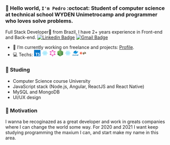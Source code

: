 ### 👋 Hello world, `I'm Pedro` :octocat: Student of computer science at technical school WYDEN Unimetrocamp and programmer who loves solve problems.
Full Stack Developer:rocket: from Brazil, I have 2+ years experience in Front-end and Back-end. 
[![Linkedin Badge](https://img.shields.io/badge/-LinkedIn-blue?style=flat-square&logo=Linkedin&logoColor=white&link=https://www.linkedin.com/in/pedro-ferreira-148503b8/)](https://www.linkedin.com/in/pedro-ferreira-148503b8/)
[![Gmail Badge](https://img.shields.io/badge/-Gmail-c14438?style=flat-square&logo=Gmail&logoColor=white&link=mailto:pedro.21hf@gmail.com)](mailto:pedro.21hf@gmail.com)

- 🔭 I’m currently working on freelance and projects: [Profile](https://pedro-ferreiraprofile.herokuapp.com/).
- :computer: Techs: <code><img height="20" src="https://raw.githubusercontent.com/github/explore/80688e429a7d4ef2fca1e82350fe8e3517d3494d/topics/typescript/typescript.png"></code>
<code><img height="20" src="https://raw.githubusercontent.com/github/explore/80688e429a7d4ef2fca1e82350fe8e3517d3494d/topics/react/react.png"></code>
<code><img height="20" src="https://raw.githubusercontent.com/github/explore/5c058a388828bb5fde0bcafd4bc867b5bb3f26f3/topics/graphql/graphql.png"></code>
<code><img height="20" src="https://raw.githubusercontent.com/github/explore/80688e429a7d4ef2fca1e82350fe8e3517d3494d/topics/nodejs/nodejs.png"></code>
<code><img height="20" src="https://raw.githubusercontent.com/github/explore/80688e429a7d4ef2fca1e82350fe8e3517d3494d/topics/react-native/react-native.png"></code>
<code><img height="20" src="https://raw.githubusercontent.com/github/explore/80688e429a7d4ef2fca1e82350fe8e3517d3494d/topics/docker/docker.png"></code>
<code><img height="20" src="https://raw.githubusercontent.com/github/explore/80688e429a7d4ef2fca1e82350fe8e3517d3494d/topics/git/git.png"></code>

### 📓 Studing
- Computer Science course University
- JavaScript stack (Node.js, Angular, ReactJS and React Native)
- MySQL and MongoDB
- UI/UX design 

### 🚀 Motivation
I wanna be recoginazed as a great developer and work in greats companies where I can change the world some way.  For 2020 and 2021 I want keep studying programming the maxium I can, and start make my name in this area.
<!--
**PF-Henrique/PH-Henrique** is a ✨ _special_ ✨ repository because its `README.md` (this file) appears on your GitHub profile.

Here are some ideas to get you started:

- 🔭 I’m currently working on ...
- 🌱 I’m currently learning ...
- 👯 I’m looking to collaborate on ...
- 🤔 I’m looking for help with ...
- 💬 Ask me about ...
- 📫 How to reach me: ...
- 😄 Pronouns: ...
- ⚡ Fun fact: ...
-->
